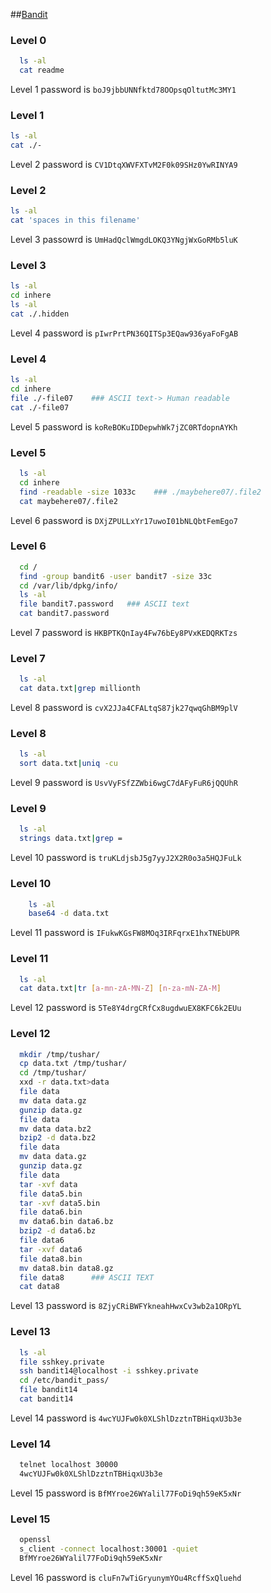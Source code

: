 ##[Bandit](http://www.overthewire.org/wargames/bandit/)

### Level 0
```sh
  ls -al
  cat readme
```
Level 1 password is ```boJ9jbbUNNfktd78OOpsqOltutMc3MY1```

### Level 1
```sh
ls -al
cat ./-
```
Level 2 password is ```CV1DtqXWVFXTvM2F0k09SHz0YwRINYA9```

### Level 2
```sh
ls -al
cat 'spaces in this filename'
```
Level 3 passowrd is ```UmHadQclWmgdLOKQ3YNgjWxGoRMb5luK```

### Level 3
```sh
ls -al
cd inhere
ls -al
cat ./.hidden
```
Level 4 password is ```pIwrPrtPN36QITSp3EQaw936yaFoFgAB```

### Level 4
```sh
ls -al
cd inhere
file ./-file07    ### ASCII text-> Human readable
cat ./-file07
```
Level 5 password is ```koReBOKuIDDepwhWk7jZC0RTdopnAYKh```

### Level 5
```sh
  ls -al
  cd inhere
  find -readable -size 1033c    ### ./maybehere07/.file2
  cat maybehere07/.file2
```
Level 6 password is ```DXjZPULLxYr17uwoI01bNLQbtFemEgo7```

### Level 6
```sh
  cd /
  find -group bandit6 -user bandit7 -size 33c
  cd /var/lib/dpkg/info/
  ls -al
  file bandit7.password   ### ASCII text
  cat bandit7.password
  ```
  Level 7 password is ```HKBPTKQnIay4Fw76bEy8PVxKEDQRKTzs```

### Level 7
```sh
  ls -al
  cat data.txt|grep millionth
```
Level 8 password is ```cvX2JJa4CFALtqS87jk27qwqGhBM9plV```

### Level 8
```sh
  ls -al
  sort data.txt|uniq -cu
```
Level 9 password is ```UsvVyFSfZZWbi6wgC7dAFyFuR6jQQUhR```

### Level 9
  ```sh
    ls -al
    strings data.txt|grep =
  ```
Level 10 password is ```truKLdjsbJ5g7yyJ2X2R0o3a5HQJFuLk```

### Level 10
```sh
    ls -al
    base64 -d data.txt
```
Level 11 password is ```IFukwKGsFW8MOq3IRFqrxE1hxTNEbUPR```

### Level 11
```sh
  ls -al
  cat data.txt|tr [a-mn-zA-MN-Z] [n-za-mN-ZA-M]
```
Level 12 password is ```5Te8Y4drgCRfCx8ugdwuEX8KFC6k2EUu```

### Level 12
```sh
  mkdir /tmp/tushar/
  cp data.txt /tmp/tushar/
  cd /tmp/tushar/
  xxd -r data.txt>data
  file data
  mv data data.gz
  gunzip data.gz
  file data
  mv data data.bz2
  bzip2 -d data.bz2
  file data
  mv data data.gz
  gunzip data.gz
  file data
  tar -xvf data
  file data5.bin
  tar -xvf data5.bin
  file data6.bin
  mv data6.bin data6.bz
  bzip2 -d data6.bz
  file data6
  tar -xvf data6
  file data8.bin
  mv data8.bin data8.gz
  file data8      ### ASCII TEXT
  cat data8  
```
Level 13 password is ```8ZjyCRiBWFYkneahHwxCv3wb2a1ORpYL```

### Level 13
```sh
  ls -al
  file sshkey.private
  ssh bandit14@localhost -i sshkey.private
  cd /etc/bandit_pass/
  file bandit14
  cat bandit14
```
Level 14 password is ```4wcYUJFw0k0XLShlDzztnTBHiqxU3b3e```

### Level 14
```sh
  telnet localhost 30000
  4wcYUJFw0k0XLShlDzztnTBHiqxU3b3e
```
Level 15 password is ```BfMYroe26WYalil77FoDi9qh59eK5xNr```

### Level 15
```sh
  openssl
  s_client -connect localhost:30001 -quiet
  BfMYroe26WYalil77FoDi9qh59eK5xNr
```
Level 16 password is ```cluFn7wTiGryunymYOu4RcffSxQluehd```



